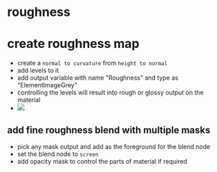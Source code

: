 # roughness

# create roughness map

- create a `normal to curvature` from `height to normal`
- add levels to it
- add output variable with name "Roughness" and type as "ElementImageGrey"
- controlling the levels will result into rough or glossy output on the material
- <img src="./images/roughness-nodes/basic-roughness-node-setup.gif">

## add fine roughness blend with multiple masks

- pick any mask output and add as the foreground for the blend node
- set the blend node to `screen`
- add opacity mask to control the parts of material if required
